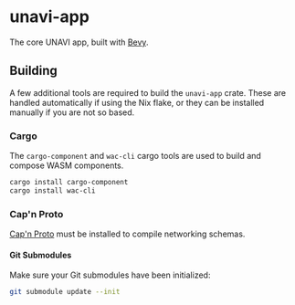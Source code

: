 # unavi-app

<!-- cargo-rdme start -->

The core UNAVI app, built with [Bevy](https://bevyengine.org/).

## Building

A few additional tools are required to build the `unavi-app` crate.
These are handled automatically if using the Nix flake, or they can be installed manually if you are not so based.

### Cargo

The `cargo-component` and `wac-cli` cargo tools are used to build and compose WASM components.

```bash
cargo install cargo-component
cargo install wac-cli
```

### Cap'n Proto

[Cap'n Proto](https://capnproto.org/install.html) must be installed to compile networking schemas.

#### Git Submodules

Make sure your Git submodules have been initialized:

```bash
git submodule update --init
```

<!-- cargo-rdme end -->
